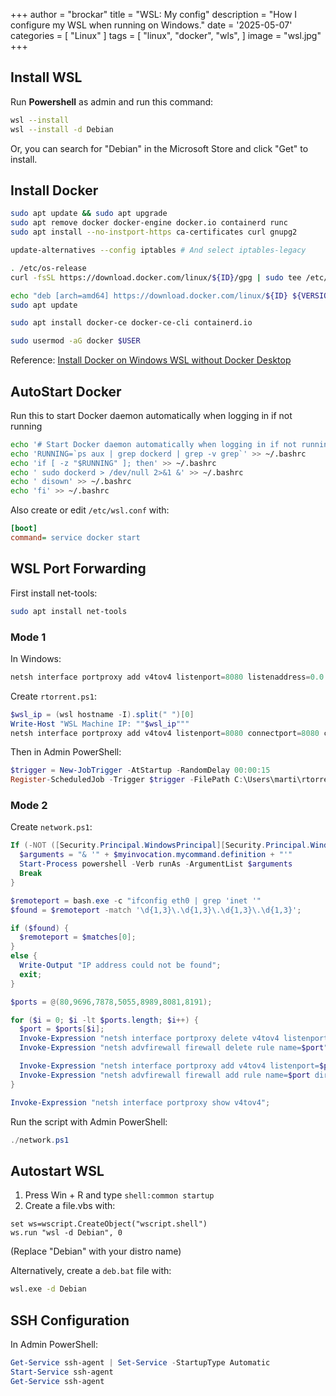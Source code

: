 +++
author = "brockar"
title = "WSL: My config"
description = "How I configure my WSL when running on Windows."
date = '2025-05-07'
categories = [
    "Linux"
]
tags = [
    "linux",
    "docker",
    "wls",
]
image = "wsl.jpg"
+++

## Install WSL

Run **Powershell** as admin and run this command:

```bash
wsl --install
wsl --install -d Debian
```

Or, you can search for "Debian" in the Microsoft Store and click "Get" to install.

## Install Docker

```bash
sudo apt update && sudo apt upgrade
sudo apt remove docker docker-engine docker.io containerd runc
sudo apt install --no-instport-https ca-certificates curl gnupg2

update-alternatives --config iptables # And select iptables-legacy

. /etc/os-release
curl -fsSL https://download.docker.com/linux/${ID}/gpg | sudo tee /etc/apt/trusted.gpg.d/docker.asc

echo "deb [arch=amd64] https://download.docker.com/linux/${ID} ${VERSION_CODENAME} stable" | sudo tee /etc/apt/sources.list.d/docker.list
sudo apt update

sudo apt install docker-ce docker-ce-cli containerd.io

sudo usermod -aG docker $USER
```

Reference: [Install Docker on Windows WSL without Docker Desktop](https://dev.to/bowmanjd/install-docker-on-windows-wsl-without-docker-desktop-34m9)

## AutoStart Docker

Run this to start Docker daemon automatically when logging in if not running

```bash
echo '# Start Docker daemon automatically when logging in if not running.' >> ~/.bashrc
echo 'RUNNING=`ps aux | grep dockerd | grep -v grep`' >> ~/.bashrc
echo 'if [ -z "$RUNNING" ]; then' >> ~/.bashrc
echo ' sudo dockerd > /dev/null 2>&1 &' >> ~/.bashrc
echo ' disown' >> ~/.bashrc
echo 'fi' >> ~/.bashrc
```

Also create or edit `/etc/wsl.conf` with:

```ini
[boot]
command= service docker start
```

## WSL Port Forwarding

First install net-tools:

```bash
sudo apt install net-tools
```

### Mode 1

In Windows:

```powershell
netsh interface portproxy add v4tov4 listenport=8080 listenaddress=0.0.0.0 connectport=8080 connectaddress=(wsl hostname -I).split(" ")[0]
```

Create `rtorrent.ps1`:

```powershell
$wsl_ip = (wsl hostname -I).split(" ")[0]
Write-Host "WSL Machine IP: ""$wsl_ip"""
netsh interface portproxy add v4tov4 listenport=8080 connectport=8080 connectaddress=$wsl_ip
```

Then in Admin PowerShell:

```powershell
$trigger = New-JobTrigger -AtStartup -RandomDelay 00:00:15
Register-ScheduledJob -Trigger $trigger -FilePath C:\Users\marti\rtorrent.ps1 -Name RouteRTorrent
```

### Mode 2

Create `network.ps1`:

```powershell
If (-NOT ([Security.Principal.WindowsPrincipal][Security.Principal.WindowsIdentity]::GetCurrent()).IsInRole([Security.Principal.WindowsBuiltInRole] "Administrator")) {
  $arguments = "& '" + $myinvocation.mycommand.definition + "'"
  Start-Process powershell -Verb runAs -ArgumentList $arguments
  Break
}

$remoteport = bash.exe -c "ifconfig eth0 | grep 'inet '"
$found = $remoteport -match '\d{1,3}\.\d{1,3}\.\d{1,3}\.\d{1,3}';

if ($found) {
  $remoteport = $matches[0];
}
else {
  Write-Output "IP address could not be found";
  exit;
}

$ports = @(80,9696,7878,5055,8989,8081,8191);

for ($i = 0; $i -lt $ports.length; $i++) {
  $port = $ports[$i];
  Invoke-Expression "netsh interface portproxy delete v4tov4 listenport=$port";
  Invoke-Expression "netsh advfirewall firewall delete rule name=$port";

  Invoke-Expression "netsh interface portproxy add v4tov4 listenport=$port connectport=$port connectaddress=$remoteport";
  Invoke-Expression "netsh advfirewall firewall add rule name=$port dir=in action=allow protocol=TCP localport=$port";
}

Invoke-Expression "netsh interface portproxy show v4tov4";
```

Run the script with Admin PowerShell:

```powershell
./network.ps1
```

## Autostart WSL

1. Press Win + R and type `shell:common startup`
2. Create a file.vbs with:

```vbs
set ws=wscript.CreateObject("wscript.shell")
ws.run "wsl -d Debian", 0
```

(Replace "Debian" with your distro name)

Alternatively, create a `deb.bat` file with:

```bat
wsl.exe -d Debian
```

## SSH Configuration

In Admin PowerShell:

```powershell
Get-Service ssh-agent | Set-Service -StartupType Automatic
Start-Service ssh-agent
Get-Service ssh-agent
```
